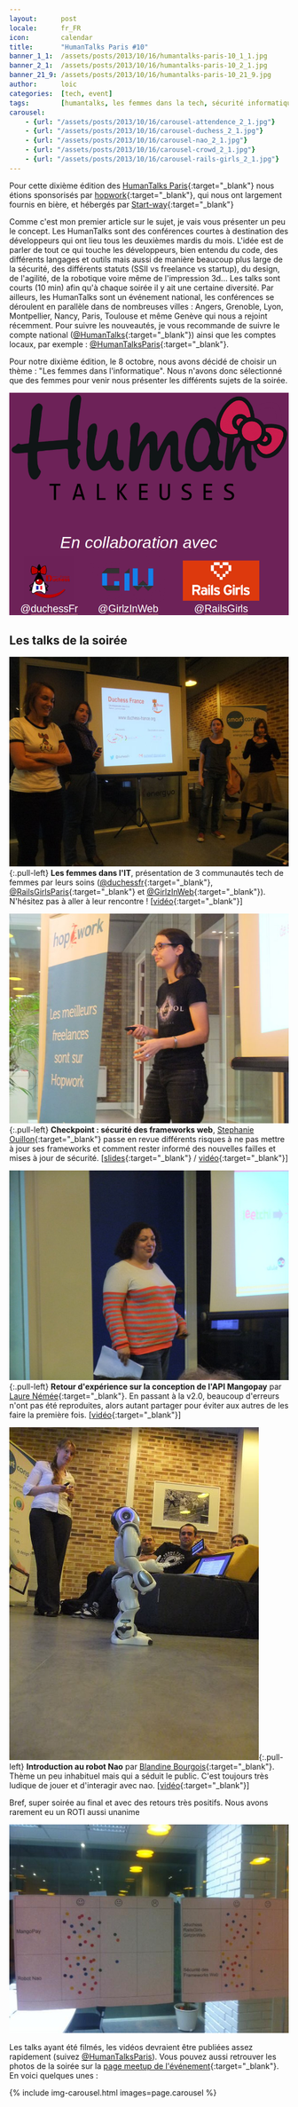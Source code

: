 ```yaml
---
layout:      post
locale:      fr_FR
icon:        calendar
title:       "HumanTalks Paris #10"
banner_1_1:  /assets/posts/2013/10/16/humantalks-paris-10_1_1.jpg
banner_2_1:  /assets/posts/2013/10/16/humantalks-paris-10_2_1.jpg
banner_21_9: /assets/posts/2013/10/16/humantalks-paris-10_21_9.jpg
author:      loic
categories:  [tech, event]
tags:        [humantalks, les femmes dans la tech, sécurité informatique, api, nao]
carousel:
    - {url: "/assets/posts/2013/10/16/carousel-attendence_2_1.jpg"}
    - {url: "/assets/posts/2013/10/16/carousel-duchess_2_1.jpg"}
    - {url: "/assets/posts/2013/10/16/carousel-nao_2_1.jpg"}
    - {url: "/assets/posts/2013/10/16/carousel-crowd_2_1.jpg"}
    - {url: "/assets/posts/2013/10/16/carousel-rails-girls_2_1.jpg"}
---
```


Pour cette dixième édition des [HumanTalks Paris](https://gospeak.io/groups/humantalks-paris/events/2013_10){:target="_blank"}
nous étions sponsorisés par [hopwork](http://www.hopwork.com){:target="_blank"}, qui nous ont largement fournis en bière,
et hébergés par [Start-way](https://www.start-way.com){:target="_blank"} <i class="emoji smile"></i>

Comme c'est mon premier article sur le sujet, je vais vous présenter un peu le concept.
Les HumanTalks sont des conférences courtes à destination des développeurs qui ont lieu tous les deuxièmes mardis du mois.
L'idée est de parler de tout ce qui touche les développeurs, bien entendu du code, des différents langages et outils mais aussi de manière beaucoup plus large
de la sécurité, des différents statuts (SSII vs freelance vs startup), du design, de l'agilité, de la robotique voire même de l'impression 3d...
Les talks sont courts (10 min) afin qu'à chaque soirée il y ait une certaine diversité.
Par ailleurs, les HumanTalks sont un événement national, les conférences se déroulent en parallèle dans de nombreuses villes :
Angers, Grenoble, Lyon, Montpellier, Nancy, Paris, Toulouse et même Genève qui nous a rejoint récemment.
Pour suivre les nouveautés, je vous recommande de suivre le compte national ([@HumanTalks](https://twitter.com/humantalks){:target="_blank"})
ainsi que les comptes locaux, par exemple : [@HumanTalksParis](https://twitter.com/humantalksparis){:target="_blank"}.

Pour notre dixième édition, le 8 octobre, nous avons décidé de choisir un thème : "Les femmes dans l'informatique".
Nous n'avons donc sélectionné que des femmes pour venir nous présenter les différents sujets de la soirée.

![HumanTalks spécial femme dans la tech](/assets/posts/2013/10/16/humantalkeuses.png)

## Les talks de la soirée

![Les femmes dans la tech](/assets/posts/2013/10/16/les-femmes-dans-la-tech.jpeg){:.pull-left}
**Les femmes dans l'IT**, présentation de 3 communautés tech de femmes par leurs soins ([@duchessfr](https://twitter.com/duchessfr){:target="_blank"},
[@RailsGirlsParis](https://twitter.com/RailsGirlsParis){:target="_blank"} et [@GirlzInWeb](https://twitter.com/GirlzInWeb){:target="_blank"}).
N'hésitez pas à aller à leur rencontre ! [[vidéo](https://www.youtube.com/watch?v=WhOIBTpWAvA){:target="_blank"}]

![Checkpoint : sécurité des frameworks web par Stephanie Ouillon](/assets/posts/2013/10/16/point-sur-la-securite-web.jpeg){:.pull-left}
**Checkpoint : sécurité des frameworks web**, [Stephanie Ouillon](https://twitter.com/arroway53c){:target="_blank"} passe en revue différents risques
à ne pas mettre à jour ses frameworks et comment rester informé des nouvelles failles et mises à jour de sécurité.
[[slides](https://fr.slideshare.net/steph_ouillon/human-talksparis-securiteframeworksweb){:target="_blank"} / [vidéo](https://www.youtube.com/watch?v=AcvaUhGyTVk){:target="_blank"}]

![Retour d'expérience sur la conception de l'API Mangopay par Laure Némée](/assets/posts/2013/10/16/rex-conception-api-mangopay.jpeg){:.pull-left}
**Retour d'expérience sur la conception de l'API Mangopay** par [Laure Némée](https://twitter.com/Zazoun){:target="_blank"}.
En passant à la v2.0, beaucoup d'erreurs n'ont pas été reproduites, alors autant partager pour éviter aux autres de les faire la première fois.
[[vidéo](https://www.youtube.com/watch?v=A_A3gm11Ttc){:target="_blank"}]

![Introduction au robot Nao par Blandine Bourgois](/assets/posts/2013/10/16/introduction-au-robot-nao.jpeg){:.pull-left}
**Introduction au robot Nao** par [Blandine Bourgois](https://twitter.com/bbourgois){:target="_blank"}.
Thème un peu inhabituel mais qui a séduit le public. C'est toujours très ludique de jouer et d'interagir avec nao.
[[vidéo](https://www.youtube.com/watch?v=uWpnYTti48s){:target="_blank"}]

Bref, super soirée au final et avec des retours très positifs. Nous avons rarement eu un ROTI aussi unanime <i class="emoji happy"></i>

![ROTI de la soirée](/assets/posts/2013/10/16/roti.jpg)

Les talks ayant été filmés, les vidéos devraient être publiées assez rapidement (suivez [@HumanTalksParis](https://twitter.com/humantalksparis)).
Vous pouvez aussi retrouver les photos de la soirée sur la [page meetup de l'événement](https://www.meetup.com/fr-FR/HumanTalks-Paris/events/142883912){:target="_blank"}.
En voici quelques unes :

{% include img-carousel.html images=page.carousel %}
